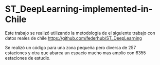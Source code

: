 # ST_DeepLearning-implemented-in-Chile
Este trabajo se realizó utilizando la metodología de el siguiente trabajo con datos reales de chile https://github.com/federhub/ST_DeepLearning


Se realizó un código para una zona pequeña pero diversa de 257 estaciones y otra que abarca un espacio mucho mas amplio con 6355 estaciones de estudio.
